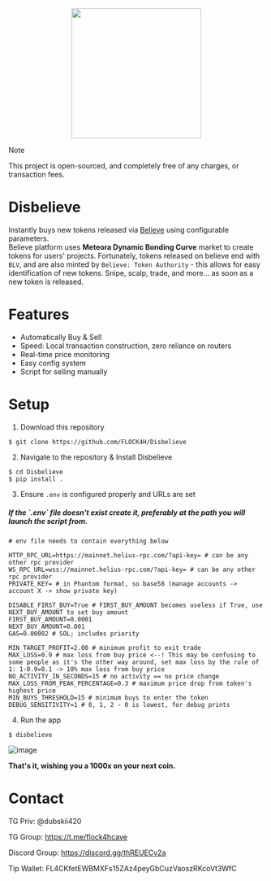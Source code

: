 <div align="center">

  <img src="https://github.com/user-attachments/assets/719beb23-dc3b-4f01-ada7-8ea1992e938c" width=256 />

</div>

> [!NOTE]
> This project is open-sourced, and completely free of any charges, or transaction fees.

# Disbelieve

Instantly buys new tokens released via [Believe](https://believe.app) using configurable parameters. </br>
Believe platform uses **Meteora Dynamic Bonding Curve** market to create tokens for users' projects. 
Fortunately, tokens released on believe end with `BLV`, and are also minted by `Believe: Token Authority` - this allows for easy identification of new tokens.
Snipe, scalp, trade, and more... as soon as a new token is released.

# Features

- Automatically Buy & Sell
- Speed: Local transaction construction, zero reliance on routers
- Real-time price monitoring
- Easy config system
- Script for selling manually

# Setup

1. Download this repository

```
$ git clone https://github.com/FLOCK4H/Disbelieve
```

2. Navigate to the repository & Install Disbelieve

```
$ cd Disbelieve
$ pip install .
```

3. Ensure `.env` is configured properly and URLs are set

<h5>If the `.env` file doesn't exist create it, preferably at the path you will launch the script from.</h5>

```
# env file needs to contain everything below

HTTP_RPC_URL=https://mainnet.helius-rpc.com/?api-key= # can be any other rpc provider
WS_RPC_URL=wss://mainnet.helius-rpc.com/?api-key= # can be any other rpc provider
PRIVATE_KEY= # in Phantom format, so base58 (manage accounts -> account X -> show private key)

DISABLE_FIRST_BUY=True # FIRST_BUY_AMOUNT becomes useless if True, use NEXT_BUY_AMOUNT to set buy amount
FIRST_BUY_AMOUNT=0.0001
NEXT_BUY_AMOUNT=0.001
GAS=0.00002 # SOL; includes priority

MIN_TARGET_PROFIT=2.00 # minimum profit to exit trade
MAX_LOSS=0.9 # max loss from buy price <--! This may be confusing to some people as it's the other way around, set max loss by the rule of 1: 1-0.9=0.1 -> 10% max loss from buy price
NO_ACTIVITY_IN_SECONDS=15 # no activity == no price change
MAX_LOSS_FROM_PEAK_PERCENTAGE=0.3 # maximum price drop from token's highest price
MIN_BUYS_THRESHOLD=15 # minimum buys to enter the token
DEBUG_SENSITIVITY=1 # 0, 1, 2 - 0 is lowest, for debug prints
```

4. Run the app

```
$ disbelieve
```

![image](https://github.com/user-attachments/assets/720cdccb-e5e0-4066-b80a-d2c50e65c1b4)

**That's it, wishing you a 1000x on your next coin.**

# Contact

TG Priv: @dubskii420

TG Group: https://t.me/flock4hcave

Discord Group: https://discord.gg/thREUECv2a

Tip Wallet: FL4CKfetEWBMXFs15ZAz4peyGbCuzVaoszRKcoVt3WfC
